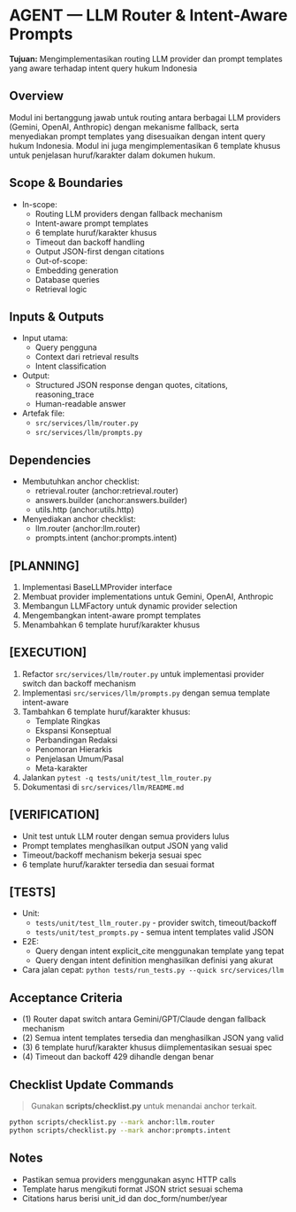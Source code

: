 # AGENT — LLM Router & Intent-Aware Prompts
**Tujuan:** Mengimplementasikan routing LLM provider dan prompt templates yang aware terhadap intent query hukum Indonesia

## Overview
Modul ini bertanggung jawab untuk routing antara berbagai LLM providers (Gemini, OpenAI, Anthropic) dengan mekanisme fallback, serta menyediakan prompt templates yang disesuaikan dengan intent query hukum Indonesia. Modul ini juga mengimplementasikan 6 template khusus untuk penjelasan huruf/karakter dalam dokumen hukum.

## Scope & Boundaries
- In-scope:
  - Routing LLM providers dengan fallback mechanism
  - Intent-aware prompt templates
  - 6 template huruf/karakter khusus
  - Timeout dan backoff handling
  - Output JSON-first dengan citations
  - Out-of-scope:
  - Embedding generation
  - Database queries
  - Retrieval logic

## Inputs & Outputs
- Input utama:
  - Query pengguna
  - Context dari retrieval results
  - Intent classification
- Output:
  - Structured JSON response dengan quotes, citations, reasoning_trace
  - Human-readable answer
- Artefak file:
  - `src/services/llm/router.py`
  - `src/services/llm/prompts.py`

## Dependencies
- Membutuhkan anchor checklist:
  - retrieval.router (anchor:retrieval.router)
  - answers.builder (anchor:answers.builder)
  - utils.http (anchor:utils.http)
- Menyediakan anchor checklist:
  - llm.router (anchor:llm.router)
  - prompts.intent (anchor:prompts.intent)

## [PLANNING]
1. Implementasi BaseLLMProvider interface
2. Membuat provider implementations untuk Gemini, OpenAI, Anthropic
3. Membangun LLMFactory untuk dynamic provider selection
4. Mengembangkan intent-aware prompt templates
5. Menambahkan 6 template huruf/karakter khusus

## [EXECUTION]
1. Refactor `src/services/llm/router.py` untuk implementasi provider switch dan backoff mechanism
2. Implementasi `src/services/llm/prompts.py` dengan semua template intent-aware
3. Tambahkan 6 template huruf/karakter khusus:
   - Template Ringkas
   - Ekspansi Konseptual
   - Perbandingan Redaksi
   - Penomoran Hierarkis
   - Penjelasan Umum/Pasal
   - Meta-karakter
4. Jalankan `pytest -q tests/unit/test_llm_router.py`
5. Dokumentasi di `src/services/llm/README.md`

## [VERIFICATION]
- Unit test untuk LLM router dengan semua providers lulus
- Prompt templates menghasilkan output JSON yang valid
- Timeout/backoff mechanism bekerja sesuai spec
- 6 template huruf/karakter tersedia dan sesuai format

## [TESTS]
- Unit:
  - `tests/unit/test_llm_router.py` - provider switch, timeout/backoff
  - `tests/unit/test_prompts.py` - semua intent templates valid JSON
- E2E:
  - Query dengan intent explicit_cite menggunakan template yang tepat
  - Query dengan intent definition menghasilkan definisi yang akurat
- Cara jalan cepat: `python tests/run_tests.py --quick src/services/llm`

## Acceptance Criteria
- (1) Router dapat switch antara Gemini/GPT/Claude dengan fallback mechanism
- (2) Semua intent templates tersedia dan menghasilkan JSON yang valid
- (3) 6 template huruf/karakter khusus diimplementasikan sesuai spec
- (4) Timeout dan backoff 429 dihandle dengan benar

## Checklist Update Commands
> Gunakan **scripts/checklist.py** untuk menandai anchor terkait.

```bash
python scripts/checklist.py --mark anchor:llm.router
python scripts/checklist.py --mark anchor:prompts.intent
```

## Notes
- Pastikan semua providers menggunakan async HTTP calls
- Template harus mengikuti format JSON strict sesuai schema
- Citations harus berisi unit_id dan doc_form/number/year
